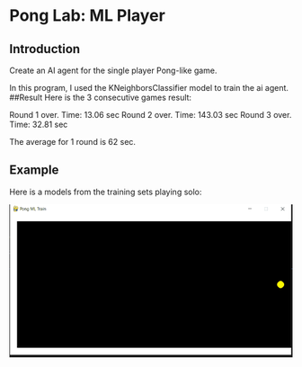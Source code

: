 # Pong Lab: ML Player

## Introduction
Create an AI agent for the single player Pong-like game.

In this program, I used the KNeighborsClassifier model to train the ai agent. 
##Result
Here is the 3 consecutive games result: 

Round 1 over. 
Time: 13.06 sec
Round 2 over. 
Time: 143.03 sec
Round 3 over. 
Time: 32.81 sec

The average for 1 round is 62 sec.

## Example
Here is a models from the training sets playing solo:

![ml1 screenshot](./pong_ml1.gif)


